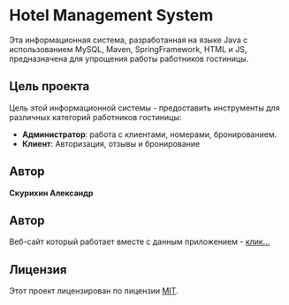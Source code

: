 <h1>Hotel Management System</h1>

<p>Эта информационная система, разработанная на языке Java с использованием MySQL, Maven, SpringFramework, HTML и JS, предназначена для упрощения работы работников гостиницы.</p>

<h2>Цель проекта</h2>

<p>Цель этой информационной системы - предоставить инструменты для различных категорий работников гостиницы:</p>

<ul>
  <li><strong>Администратор</strong>: работа с клиентами, номерами, бронированием.</li>
  <li><strong>Клиент</strong>: Авторизация, отзывы и бронирование</li>
</ul>
<h2>Автор</h2>

<p><strong>Скурихин Александр</strong></p>


<h2>Автор</h2>
<p>Веб-сайт который работает вместе с данным приложением - <a href="https://github.com/Tufuteca/JavaFx-Graduate-Hotel/tree/main">клик...</a></p>

<h2>Лицензия</h2>

<p>Этот проект лицензирован по лицензии <a href="https://opensource.org/licenses/MIT">MIT</a>.</p>

</body>
</html>
